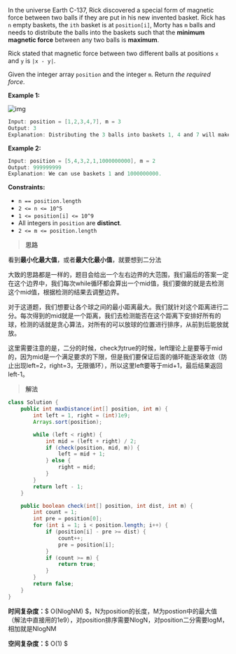 In the universe Earth C-137, Rick discovered a special form of magnetic force between two balls if they are put in his new invented basket. Rick has `n` empty baskets, the `ith` basket is at `position[i]`, Morty has `m` balls and needs to distribute the balls into the baskets such that the **minimum magnetic force** between any two balls is **maximum**.

Rick stated that magnetic force between two different balls at positions `x` and `y` is `|x - y|`.

Given the integer array `position` and the integer `m`. Return *the required force*.

 

**Example 1:**

![img](https://assets.leetcode.com/uploads/2020/08/11/q3v1.jpg)

```java
Input: position = [1,2,3,4,7], m = 3
Output: 3
Explanation: Distributing the 3 balls into baskets 1, 4 and 7 will make the magnetic force between ball pairs [3, 3, 6]. The minimum magnetic force is 3. We cannot achieve a larger minimum magnetic force than 3.
```

**Example 2:**

```java
Input: position = [5,4,3,2,1,1000000000], m = 2
Output: 999999999
Explanation: We can use baskets 1 and 1000000000.
```

 

**Constraints:**

- `n == position.length`
- `2 <= n <= 10^5`
- `1 <= position[i] <= 10^9`
- All integers in `position` are **distinct**.
- `2 <= m <= position.length`



> **思路**

看到**最小化最大值**，或者**最大化最小值**，就要想到二分法

大致的思路都是一样的，题目会给出一个左右边界的大范围，我们最后的答案一定在这个边界中，我们每次while循环都会算出一个mid值，我们要做的就是去检测这个mid值，根据检测的结果去调整边界。

对于这道题，我们想要让各个球之间的最小距离最大。我们就针对这个距离进行二分。每次得到的mid就是一个距离，我们去检测能否在这个距离下安排好所有的球，检测的话就是贪心算法，对所有的可以放球的位置进行排序，从前到后能放就放。

这里需要注意的是，二分的时候，check为true的时候，left理论上是要等于mid的，因为mid是一个满足要求的下限，但是我们要保证后面的循环能逐渐收敛（防止出现left=2，right=3，无限循环），所以这里left要等于mid+1，最后结果返回left-1。

> **解法**

```java
class Solution {
    public int maxDistance(int[] position, int m) {
        int left = 1, right = (int)1e9;
        Arrays.sort(position);

        while (left < right) {
            int mid = (left + right) / 2;
            if (check(position, mid, m)) {
                left = mid + 1;
            } else {
                right = mid;
            }
        }
        return left - 1;
    }

    public boolean check(int[] position, int dist, int m) {
        int count = 1;
        int pre = position[0];
        for (int i = 1; i < position.length; i++) {
            if (position[i] - pre >= dist) {
                count++;
                pre = position[i];
            } 
            if (count >= m) {
                return true;
            }
        }
        return false;
    }
}
```

**时间复杂度：**$ O(NlogNM) $，N为position的长度，M为postion中的最大值（解法中直接用的1e9），对position排序需要NlogN，对position二分需要logM，相加就是NlogNM

**空间复杂度：**$ O(1) $
